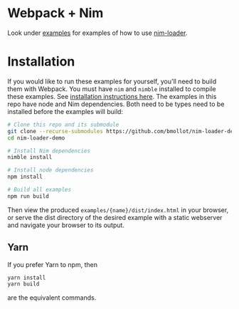 # Webpack + Nim
Look under [examples](./examples) for examples of how to use [nim-loader].

# Installation
If you would like to run these examples for yourself, you'll need to build them with Webpack.
You must have `nim` and `nimble` installed to compile these examples. See
[installation instructions here][nim-installation].
The examples in this repo have node and Nim dependencies. Both need to be
types need to be installed before the examples will build:
```sh
# Clone this repo and its submodule
git clone --recurse-submodules https://github.com/bmollot/nim-loader-demo.git
cd nim-loader-demo

# Install Nim dependencies
nimble install

# Install node dependencies
npm install

# Build all examples
npm run build
```  
Then view the produced `examples/{name}/dist/index.html` in your browser, or serve the dist
directory of the desired example with a static webserver and navigate your browser to its output.

## Yarn
If you prefer Yarn to npm, then
```sh
yarn install
yarn build
```
are the equivalent commands.

[nim-loader]: https://github.com/
[nim-installation]: https://nim-lang.org/install.html